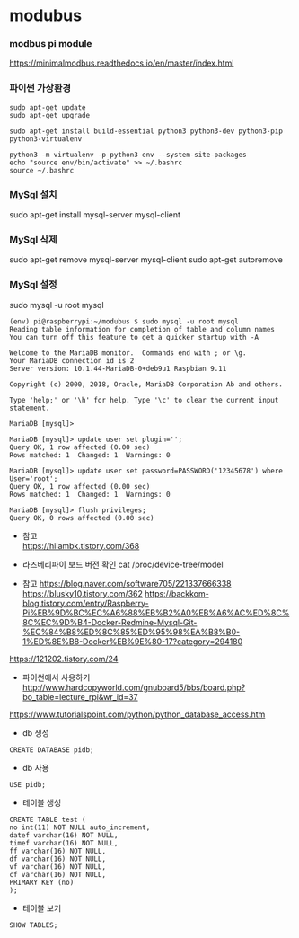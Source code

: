 # modubus

### modbus pi module
https://minimalmodbus.readthedocs.io/en/master/index.html


### 파이썬 가상환경
~~~
sudo apt-get update
sudo apt-get upgrade

sudo apt-get install build-essential python3 python3-dev python3-pip python3-virtualenv

python3 -m virtualenv -p python3 env --system-site-packages
echo "source env/bin/activate" >> ~/.bashrc
source ~/.bashrc
~~~


### MySql 설치
sudo apt-get install mysql-server mysql-client

### MySql 삭제
sudo apt-get remove mysql-server mysql-client
sudo apt-get autoremove

### MySql 설정
sudo mysql -u root mysql


~~~
(env) pi@raspberrypi:~/modubus $ sudo mysql -u root mysql
Reading table information for completion of table and column names
You can turn off this feature to get a quicker startup with -A

Welcome to the MariaDB monitor.  Commands end with ; or \g.
Your MariaDB connection id is 2
Server version: 10.1.44-MariaDB-0+deb9u1 Raspbian 9.11

Copyright (c) 2000, 2018, Oracle, MariaDB Corporation Ab and others.

Type 'help;' or '\h' for help. Type '\c' to clear the current input statement.

MariaDB [mysql]> 
~~~  

~~~
MariaDB [mysql]> update user set plugin='';
Query OK, 1 row affected (0.00 sec)
Rows matched: 1  Changed: 1  Warnings: 0

MariaDB [mysql]> update user set password=PASSWORD('12345678') where User='root';
Query OK, 1 row affected (0.00 sec)
Rows matched: 1  Changed: 1  Warnings: 0

MariaDB [mysql]> flush privileges;
Query OK, 0 rows affected (0.00 sec)
~~~


- 참고  
https://hiiambk.tistory.com/368




- 라즈베리파이 보드 버전 확인
cat /proc/device-tree/model


- 참고
https://blog.naver.com/software705/221337666338
https://blusky10.tistory.com/362
https://backkom-blog.tistory.com/entry/Raspberry-Pi%EB%9D%BC%EC%A6%88%EB%B2%A0%EB%A6%AC%ED%8C%8C%EC%9D%B4-Docker-Redmine-Mysql-Git-%EC%84%B8%ED%8C%85%ED%95%98%EA%B8%B0-1%ED%8E%B8-Docker%EB%9E%80-17?category=294180

https://121202.tistory.com/24



- 파이썬에서 사용하기
http://www.hardcopyworld.com/gnuboard5/bbs/board.php?bo_table=lecture_rpi&wr_id=37

https://www.tutorialspoint.com/python/python_database_access.htm

- db 생성
~~~
CREATE DATABASE pidb;
~~~

- db 사용
~~~
USE pidb;
~~~

- 테이블 생성
~~~
CREATE TABLE test (
no int(11) NOT NULL auto_increment,
datef varchar(16) NOT NULL,
timef varchar(16) NOT NULL,
ff varchar(16) NOT NULL,
df varchar(16) NOT NULL,
vf varchar(16) NOT NULL,
cf varchar(16) NOT NULL,
PRIMARY KEY (no)
);
~~~

- 테이블 보기
~~~
SHOW TABLES;
~~~

